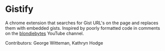 # Gistify
A chrome extension that searches for Gist URL's on the page and replaces them with embedded gists. Inspired by poorly formatted code in comments on the [blondiebytes](http://bit.ly/1NbxNzV) YouTube channel.

Contributors: George Witteman, Kathryn Hodge
